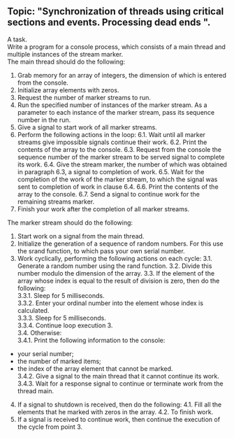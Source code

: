 ## Topic: "Synchronization of threads using critical sections and events. Processing dead ends ".

A task.<br>
Write a program for a console process, which consists of a main thread and multiple instances of the stream marker.<br>
The main thread should do the following:<br>
1. Grab memory for an array of integers, the dimension of which is entered from the console.
2. Initialize array elements with zeros.
3. Request the number of marker streams to run.
4. Run the specified number of instances of the marker stream. As a parameter to each instance of the marker stream, pass its sequence number in the run.
5. Give a signal to start work of all marker streams.
6. Perform the following actions in the loop:
6.1. Wait until all marker streams give impossible signals continue their work.
6.2. Print the contents of the array to the console.
6.3. Request from the console the sequence number of the marker stream to be served signal to complete its work.
6.4. Give the stream marker, the number of which was obtained in paragraph 6.3, a signal to completion of work.
6.5. Wait for the completion of the work of the marker stream, to which the signal was sent to completion of work in clause 6.4.
6.6. Print the contents of the array to the console.
6.7. Send a signal to continue work for the remaining streams marker.
7. Finish your work after the completion of all marker streams.

The marker stream should do the following:<br>
1. Start work on a signal from the main thread.
2. Initialize the generation of a sequence of random numbers. For this use the srand function, to which pass your own serial number.
3. Work cyclically, performing the following actions on each cycle:
3.1. Generate a random number using the rand function.
3.2. Divide this number modulo the dimension of the array.
3.3. If the element of the array whose index is equal to the result of division is zero, then do the following:<br>
3.3.1. Sleep for 5 milliseconds.<br>
3.3.2. Enter your ordinal number into the element whose index is calculated.<br>
3.3.3. Sleep for 5 milliseconds.<br>
3.3.4. Continue loop execution 3.<br>
3.4. Otherwise:<br>
3.4.1. Print the following information to the console:<br>
- your serial number;
- the number of marked items;
- the index of the array element that cannot be marked.<br>
3.4.2. Give a signal to the main thread that it cannot continue its work.<br>
3.4.3. Wait for a response signal to continue or terminate work from the thread main.<br>
4. If a signal to shutdown is received, then do the following:
4.1. Fill all the elements that he marked with zeros in the array.
4.2. To finish work.
5. If a signal is received to continue work, then continue the execution of the cycle from point 3.